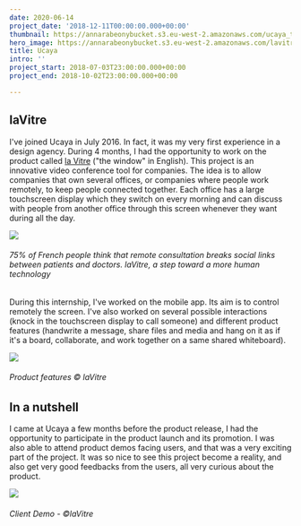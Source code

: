 ```yaml
---
date: 2020-06-14
project_date: '2018-12-11T00:00:00.000+00:00'
thumbnail: https://annarabeonybucket.s3.eu-west-2.amazonaws.com/ucaya_trumbnail.png
hero_image: https://annarabeonybucket.s3.eu-west-2.amazonaws.com/lavitre_hero-image.png
title: Ucaya
intro: ''
project_start: 2018-07-03T23:00:00.000+00:00
project_end: 2018-10-02T23:00:00.000+00:00

---
```

## laVitre

I've joined Ucaya in July 2016. In fact, it was my very first experience in a design agency. During 4 months, I had the opportunity to work on the product called [la Vitre](https://lavitre.fr/ "la Vitre") ("the window" in English). This project is an innovative video conference tool for companies. The idea is to allow companies that own several offices, or companies where people work remotely, to keep people connected together. Each office has a large touchscreen display which they switch on every morning and can discuss with people from another office through this screen whenever they want during all the day.

![](https://annarabeonybucket.s3.eu-west-2.amazonaws.com/lavitre.png)

###### 75% of French people think that remote consultation breaks social links between patients and doctors. laVitre, a step toward a more human technology

During this internship, I've worked on the mobile app. Its aim is to control remotely the screen. I've also worked on several possible interactions (knock in the touchscreen display to call someone) and different product features (handwrite a message, share files and media and hang on it as if it's a board, collaborate, and work together on a same shared whiteboard).

![](https://annarabeonybucket.s3.eu-west-2.amazonaws.com/lavitre_overview.png)

###### Product features © laVitre

## In a nutshell

I came at Ucaya a few months before the product release, I had the opportunity to participate in the product launch and its promotion. I was also able to attend product demos facing users, and that was a very exciting part of the project. It was so nice to see this project become a reality, and also get very good feedbacks from the users, all very curious about the product.

![](https://annarabeonybucket.s3.eu-west-2.amazonaws.com/lavitre_nutshell.png)

###### Client Demo - ©laVitre